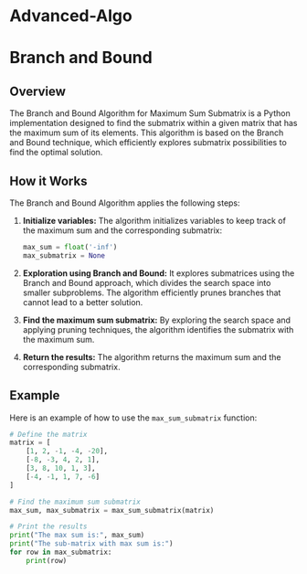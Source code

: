 # Advanced-Algo 
# Branch and Bound

## Overview

The Branch and Bound Algorithm for Maximum Sum Submatrix is a Python implementation designed to find the submatrix within a given matrix that has the maximum sum of its elements. This algorithm is based on the Branch and Bound technique, which efficiently explores submatrix possibilities to find the optimal solution.

## How it Works

The Branch and Bound Algorithm applies the following steps:

1. **Initialize variables:** The algorithm initializes variables to keep track of the maximum sum and the corresponding submatrix:

    ```python
    max_sum = float('-inf')
    max_submatrix = None
    ```

2. **Exploration using Branch and Bound:** It explores submatrices using the Branch and Bound approach, which divides the search space into smaller subproblems. The algorithm efficiently prunes branches that cannot lead to a better solution.

3. **Find the maximum sum submatrix:** By exploring the search space and applying pruning techniques, the algorithm identifies the submatrix with the maximum sum.

4. **Return the results:** The algorithm returns the maximum sum and the corresponding submatrix.

## Example

Here is an example of how to use the `max_sum_submatrix` function:

```python
# Define the matrix
matrix = [
    [1, 2, -1, -4, -20],
    [-8, -3, 4, 2, 1],
    [3, 8, 10, 1, 3],
    [-4, -1, 1, 7, -6]
]

# Find the maximum sum submatrix
max_sum, max_submatrix = max_sum_submatrix(matrix)

# Print the results
print("The max sum is:", max_sum)
print("The sub-matrix with max sum is:")
for row in max_submatrix:
    print(row)

